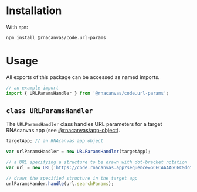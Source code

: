 # Installation

With `npm`:

```
npm install @rnacanvas/code.url-params
```

# Usage

All exports of this package can be accessed as named imports.

```javascript
// an example import
import { URLParamsHandler } from '@rnacanvas/code.url-params';
```

## `class URLParamsHandler`

The `URLParamsHandler` class handles URL parameters for a target RNAcanvas app
(see [@rnacanvas/app-object](https://pzhaojohnson.github.io/rnacanvas.app-object/)).

```javascript
targetApp; // an RNAcanvas app object

var urlParamsHandler = new URLParamsHandler(targetApp);

// a URL specifying a structure to be drawn with dot-bracket notation
var url = new URL('https://code.rnacanvas.app?sequence=GCGCAAAAGCGC&dot_bracket=((((....))))');

// draws the specified structure in the target app
urlParamsHander.handle(url.searchParams);
```
